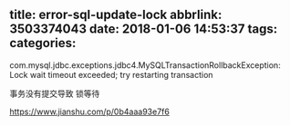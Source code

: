 title: error-sql-update-lock
abbrlink: 3503374043
date: 2018-01-06 14:53:37
tags:
categories:
---
com.mysql.jdbc.exceptions.jdbc4.MySQLTransactionRollbackException: Lock wait timeout exceeded; try restarting transaction

事务没有提交导致 锁等待


https://www.jianshu.com/p/0b4aaa93e7f6